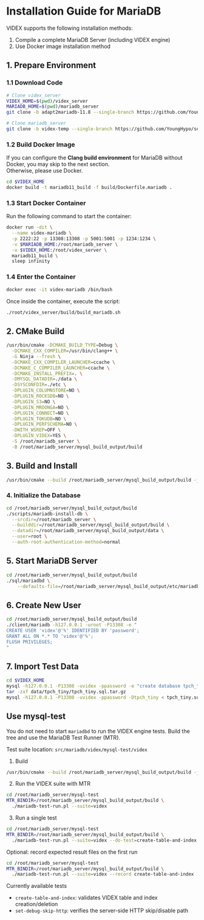 # Installation Guide for MariaDB

VIDEX supports the following installation methods:

1. Compile a complete MariaDB Server (including VIDEX engine)
2. Use Docker image installation method

## 1. Prepare Environment

### 1.1 Download Code

```bash
# Clone videx_server
VIDEX_HOME=$(pwd)/videx_server
MARIADB_HOME=$(pwd)/mariadb_server
git clone -b adapt2mariadb-11.8 --single-branch https://github.com/YoungHypo/videx.git $VIDEX_HOME

# Clone mariadb_server
git clone -b videx-temp --single-branch https://github.com/YoungHypo/server.git $MARIADB_HOME
```

### 1.2 Build Docker Image
If you can configure the **Clang build environment** for MariaDB without Docker, you may skip to the next section.  
Otherwise, please use Docker.

```bash
cd $VIDEX_HOME
docker build -t mariadb11_build -f build/Dockerfile.mariadb .
```

### 1.3 Start Docker Container

Run the following command to start the container:

```bash
docker run -dit \
  --name videx-mariadb \
  -p 2222:22 -p 13308:13308 -p 5001:5001 -p 1234:1234 \
  -v $MARIADB_HOME:/root/mariadb_server \
  -v $VIDEX_HOME:/root/videx_server \
  mariadb11_build \
  sleep infinity
```

### 1.4 Enter the Container

```bash
docker exec -it videx-mariadb /bin/bash
```

Once inside the container, execute the script:

```bash
./root/videx_server/build/build_mariadb.sh
```

## 2. CMake Build

```bash
/usr/bin/cmake -DCMAKE_BUILD_TYPE=Debug \
  -DCMAKE_CXX_COMPILER=/usr/bin/clang++ \
  -G Ninja --fresh \
  -DCMAKE_CXX_COMPILER_LAUNCHER=ccache \
  -DCMAKE_C_COMPILER_LAUNCHER=ccache \
  -DCMAKE_INSTALL_PREFIX=. \
  -DMYSQL_DATADIR=./data \
  -DSYSCONFDIR=./etc \
  -DPLUGIN_COLUMNSTORE=NO \
  -DPLUGIN_ROCKSDB=NO \
  -DPLUGIN_S3=NO \
  -DPLUGIN_MROONGA=NO \
  -DPLUGIN_CONNECT=NO \
  -DPLUGIN_TOKUDB=NO \
  -DPLUGIN_PERFSCHEMA=NO \
  -DWITH_WSREP=OFF \
  -DPLUGIN_VIDEX=YES \
  -S /root/mariadb_server \
  -B /root/mariadb_server/mysql_build_output/build
```


## 3. Build and Install

```bash
/usr/bin/cmake --build /root/mariadb_server/mysql_build_output/build -j 10
```

### 4. Initialize the Database

```bash
cd /root/mariadb_server/mysql_build_output/build
./scripts/mariadb-install-db \
  --srcdir=/root/mariadb_server \
  --builddir=/root/mariadb_server/mysql_build_output/build \
  --datadir=/root/mariadb_server/mysql_build_output/data \
  --user=root \
  --auth-root-authentication-method=normal
```

## 5. Start MariaDB Server

```bash
cd /root/mariadb_server/mysql_build_output/build
./sql/mariadbd \
    --defaults-file=/root/mariadb_server/mysql_build_output/etc/mariadb_my.cnf --user=root
```

## 6. Create New User

```bash
cd /root/mariadb_server/mysql_build_output/build
./client/mariadb -h127.0.0.1 -uroot -P13308 -e "
CREATE USER 'videx'@'%' IDENTIFIED BY 'password';
GRANT ALL ON *.* TO 'videx'@'%';
FLUSH PRIVILEGES;
"
```

## 7. Import Test Data
```bash
cd $VIDEX_HOME
mysql -h127.0.0.1 -P13308 -uvidex -ppassword -e "create database tpch_tiny;"
tar -zxf data/tpch_tiny/tpch_tiny.sql.tar.gz
mysql -h127.0.0.1 -P13308 -uvidex -ppassword -Dtpch_tiny < tpch_tiny.sql
```

## Use mysql-test

You do not need to start `mariadbd` to run the VIDEX engine tests. Build the tree and use the MariaDB Test Runner (MTR).

Test suite location: `src/mariadb/videx/mysql-test/videx`

1) Build
```bash
/usr/bin/cmake --build /root/mariadb_server/mysql_build_output/build -j 10
```

2) Run the VIDEX suite with MTR
```bash
cd /root/mariadb_server/mysql-test
MTR_BINDIR=/root/mariadb_server/mysql_build_output/build \
  ./mariadb-test-run.pl --suite=videx
```

3) Run a single test
```bash
cd /root/mariadb_server/mysql-test
MTR_BINDIR=/root/mariadb_server/mysql_build_output/build \
  ./mariadb-test-run.pl --suite=videx --do-test=create-table-and-index
```

Optional: record expected result files on the first run
```bash
cd /root/mariadb_server/mysql-test
MTR_BINDIR=/root/mariadb_server/mysql_build_output/build \
  ./mariadb-test-run.pl --suite=videx --record create-table-and-index
```

Currently available tests
- `create-table-and-index`: validates VIDEX table and index creation/deletion
- `set-debug-skip-http`: verifies the server-side HTTP skip/disable path
